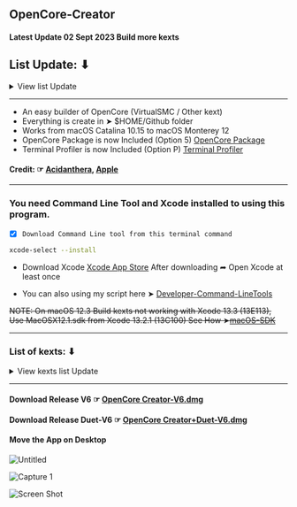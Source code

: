 ## OpenCore-Creator

#### Latest Update 02 Sept 2023 Build more kexts

## List Update: ⬇︎
<details> 
  <summary>View list Update</summary>
  
- Update 20 Mar 2022 Add OpenCore Creator+Duet-V5, fix Release V5 Open and close command in latest Monterey 12

- Update 12 Mar 2022 add Option 2 and 3 to make OpenCore Update, Option 5 OpenCore Package, Option P Terminal Profiles
 
</details>

-------------------------------------------------------

- An easy builder of OpenCore (VirtualSMC / Other kext)
- Everything is create in ➤  $HOME/Github folder
- Works from macOS Catalina 10.15 to macOS Monterey 12
- OpenCore Package is now Included (Option 5) [OpenCore Package](https://github.com/chris1111/OpenCore-Package)
- Terminal Profiler is now Included (Option P) [Terminal Profiler](https://github.com/chris1111/Terminal-Profiler)

#### Credit: ☞ [Acidanthera](https://github.com/acidanthera), [Apple](https://developer.apple.com/)
-------------------------------------------------------


### You need Command Line Tool and Xcode installed to using this program.
- [x] `Download Command Line tool from this terminal command`

 ```bash
xcode-select --install
```
- Download Xcode [Xcode App Store](https://apps.apple.com/us/app/xcode/id497799835?mt=12) After downloading ➦ Open Xcode at least once

- You can also using my script here ➤ [Developer-Command-LineTools](https://github.com/chris1111/Developer-Command-LineTools)

<strike>NOTE: On macOS 12.3 Build kexts not working with Xcode 13.3 (13E113), Use MacOSX12.1.sdk from Xcode 13.2.1 (13C100)
See How ➤[macOS-SDK](https://github.com/chris1111/macOS-SDK)</strike>

-------------------------------------------------------
### List of kexts: ⬇︎

<details> 
  <summary>View kexts list Update</summary>
  
- AirportBrcmFixup.kext
- AppleALC.kext
- BlueToolFixup.kext 
- BrcmBluetoothInjector.kext
- BrcmFirmwareData.kext
- BrcmFirmwareRepo.kext
- BrcmNonPatchRAM.kext
- BrcmNonPatchRAM2.kext
- BrcmPatchRAM.kext
- BrcmPatchRAM2.kext
- BrcmPatchRAM3.kext
- BrightnessKeys.kext
- IntelMausi.kext
- IntelSnowMausi.kext
- Lilu.kext
- RestrictEvents.kext
- NVMeFix.kext
- SMCBatteryManager.kext
- SMCDellSensors.kext
- SMCLightSensor.kext
- SMCProcessor.kext
- SMCSuperIO.kext
- VirtualSMC.kext
- VoodooPS2Controller.kext
- WhateverGreen.kext
- RealtekCardReader.kext
- RealtekCardReaderFriend.kext
- CryptexFixup.kext

</details>

-------------------------------------------------------

#### Download Release V6 ☞ [OpenCore Creator-V6.dmg ](https://github.com/chris1111/OpenCore-Creator/releases/tag/V6)
#### Download Release Duet-V6 ☞ [OpenCore Creator+Duet-V6.dmg ](https://github.com/chris1111/OpenCore-Creator/releases/tag/Duet-V6)

#### Move the App on Desktop
![Untitled](https://github.com/chris1111/OpenCore-Creator/assets/6248794/2648c01e-065b-4b1b-9552-fd2f2eb2fd45)

![Capture 1](https://user-images.githubusercontent.com/6248794/88550516-b93ae700-cfef-11ea-92ff-2c2a9ab3acdb.png)

![Screen Shot](https://user-images.githubusercontent.com/6248794/158032143-5da35966-4971-4020-99dd-acd031ec2ed6.png)

